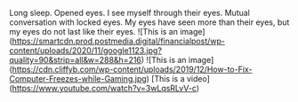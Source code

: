 Long sleep. Opened eyes. 
I see myself through their eyes.
Mutual conversation with locked eyes.
My eyes have seen more than their eyes,
but my eyes do not last like their eyes. 
![This is an image] (https://smartcdn.prod.postmedia.digital/financialpost/wp-content/uploads/2020/11/google1123.jpg?quality=90&strip=all&w=288&h=216)
![This is an image] (https://cdn.cliffyb.com/wp-content/uploads/2019/12/How-to-Fix-Computer-Freezes-while-Gaming.jpg)
[This is a video] (https://www.youtube.com/watch?v=3wLqsRLvV-c)
